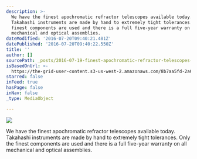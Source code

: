 ```yaml
---
description: >-
  We have the finest apochromatic refractor telescopes available today.
  Takahashi instruments are made by hand to extremely tight tolerances. Only the
  finest components are used and there is a full five-year warranty on all
  mechanical and optical assemblies.
dateModified: '2016-07-20T09:40:21.481Z'
datePublished: '2016-07-20T09:40:22.550Z'
title: ''
author: []
sourcePath: _posts/2016-07-19-finest-apochromatic-refractor-telescopes-available-today.md
isBasedOnUrl: >-
  https://the-grid-user-content.s3-us-west-2.amazonaws.com/8b7aa5fd-2a6b-45e2-b97a-ebabd9aed6ce.png
starred: false
inFeed: true
hasPage: false
inNav: false
_type: MediaObject

---
```

![](https://the-grid-user-content.s3-us-west-2.amazonaws.com/0c55d007-78ea-40ad-8dff-bb2eaf4d3921.png)

We have the finest apochromatic refractor telescopes available today. Takahashi instruments are made by hand to extremely tight tolerances. Only the finest components are used and there is a full five-year warranty on all mechanical and optical assemblies.